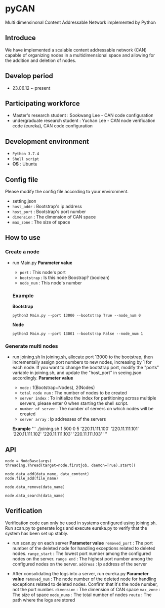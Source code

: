 # pyCAN
Multi dimensinonal Content Addressable Network implemented by Python

## Introduce
We have implemented a scalable content addressable network (CAN) capable of organizing nodes in a multidimensional space and allowing for the addition and deletion of nodes.

## Develop period
* 23.06.12 ~ present

## Participating workforce
 - Master's research student  : Sookwang Lee - CAN code configuration
 - undergraduate research student : Yuchan Lee - CAN node verification code (eureka), CAN code configuration

## Development environment
- `Python 3.7.4`
- `Shell script`
- **OS** : Ubuntu

## Config file
Please modify the config file according to your environment.

- setting.json
- `host_addr` : Bootstrap's ip address
- `host_port` : Bootstrap's port number
- `dimension` : The dimension of CAN space
- `max_zone`  : The size of space

## How to use
  ### Create a node
  - run Main.py
    **Parameter value**
      - `port` : This node's port
      - `bootstrap` : Is this node Boostrap? (boolean)
      - `node_num` : This node's number
  
    ### Example
      **Bootstrap**
      ```
      python3 Main.py --port 13000 --bootstrap True --node_num 0
      ```
  
      **Node**
      ```
      python3 Main.py --port 13001 --bootstrap False --node_num 1
      ```
  
  ### Generate multi nodes
  - run joining.sh
  In joining.sh, allocate port 13000 to the bootstrap, then incrementally assign port numbers to new nodes, increasing by 1 for each node.
  If you want to change the   bootstrap port, modify the "ports" variable in joining.sh, and update the "host_port" in seeing.json accordingly.
    **Parameter value**
    - `mode` : 1(Bootstrap+Nodes), 2(Nodes)
    - `total node num` : The number of nodes to be created
    - `server index` : To initialize the index for partitioning across multiple servers, please enter 0 when starting the shell script.
    - `number of server` : The number of servers on which nodes will be created
    - `server array` : Ip addresses of the servers
  
    **Example**
    '''
    ./joining.sh 1 500 0 5 '220.11.111.100' '220.11.111.101' '220.11.111.102' '220.11.111.103' '220.11.111.103'
    '''

## API

```
node = NodeBase(args)
threading.Thread(target=node.firstjob, daemon=True).start() 

node.data_add(data_name, data_content)
node.file_add(file_name)

node.data_remove(data_name)

node.data_search(data_name)
```

## Verification
Verification code can only be used in systems configured using joining.sh.
Run scan.py to generate logs and execute eureka.py to verify that the system has been set up stably.
- run scan.py on each server
  **Parameter value**
      `removed_port` : The port number of the deleted node for handling exceptions related to deleted nodes.
      `range_start` : The lowest port number among the configured nodes on the server.
      `range end` : The highest port number among the configured nodes on the server.
      `address` : Ip address of the server

- After consolidating the logs into a server, run eureka.py
  **Parameter value**
      `removed_num` : The node number of the deleted node for handling exceptions related to deleted nodes. Confirm that it's the node number, not the port number. 
      `dimension` : The dimension of CAN space
      `max_zone`  : The size of space
      `node_nums` : The total number of nodes
      `route` :  The path where the logs are stored


  
  
